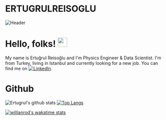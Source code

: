 # ERTUGRULREISOGLU

![Header](https://www.voltdb.com/wp-content/uploads/2018/05/machine-learning-blog-header-2.jpg)

# Hello, folks! <img src="https://raw.githubusercontent.com/MartinHeinz/MartinHeinz/master/wave.gif" width="30px">
My name is Ertuğrul Reisoğlu and I'm Physics Engineer & Data Scientist. I'm from Turkey, living in Istanbul and currently looking for a new job. You can find me on [![LinkedIn][2.2]][2].

<!-- Icons -->
[2.2]: https://raw.githubusercontent.com/MartinHeinz/MartinHeinz/master/linkedin-3-16.png (LinkedIn icon without padding)

<!-- Links to your social media accounts -->
[2]: https://www.linkedin.com/in/ertuğrul-r-2a45881a5/

# Github
![Ertugrul's github stats](https://github-readme-stats.vercel.app/api?username=REISOGLU53&show_icons=true&theme=darcula)
[![Top Langs](https://github-readme-stats.vercel.app/api/top-langs/?username=REISOGLU53&layout=compact&theme=darcula)](https://github.com/anuraghazra/github-readme-stats)

[![willianrod's wakatime stats](https://github-readme-stats.vercel.app/api/wakatime?username=REISOGLU53&theme=darcula)](https://github.com/anuraghazra/github-readme-stats)

